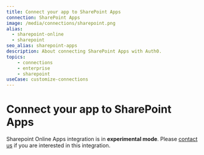 ```yaml
---
title: Connect your app to SharePoint Apps
connection: SharePoint Apps
image: /media/connections/sharepoint.png
alias:
  - sharepoint-online
  - sharepoint
seo_alias: sharepoint-apps
description: About connecting SharePoint Apps with Auth0.
topics:
    - connections
    - enterprise
    - sharepoint
useCase: customize-connections
---
```


# Connect your app to SharePoint Apps

Sharepoint Online Apps integration is in __experimental mode__. Please [contact us](${env.DOMAIN_URL_SUPPORT}) if you are interested in this integration.
